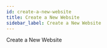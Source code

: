 ```yaml
---
id: create-a-new-website
title: Create a New Website
sidebar_label: Create a New Website
---
```


Create a New Website

